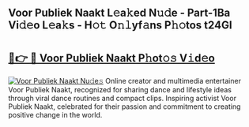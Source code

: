 ## Voor Publiek Naakt L𝚎a𝚔ed N𝚞𝚍e - Part-1Ba Vi𝚍𝚎o L𝚎a𝚔s - H𝚘𝚝 O𝚗𝚕yf𝚊ns P𝚑𝚘tos t24GI

# <h2><a href="http://kf7a6wk.oniu.top/?m=Voor+Publiek+Naakt">🔗👉 🔴 Voor Publiek Naakt P𝚑ot𝚘𝚜 V𝚒d𝚎o</a></h2>

[![Voor Publiek Naakt Nu𝚍e𝚜](https://i.imgur.com/0qMVB7G.gif)](http://kf7a6wk.oniu.top/?m=Voor+Publiek+Naakt)
Online creator and multimedia entertainer Voor Publiek Naakt, recognized for sharing dance and lifestyle ideas through viral dance routines and compact clips. Inspiring activist Voor Publiek Naakt, celebrated for their passion and commitment to creating positive change in the world.  
